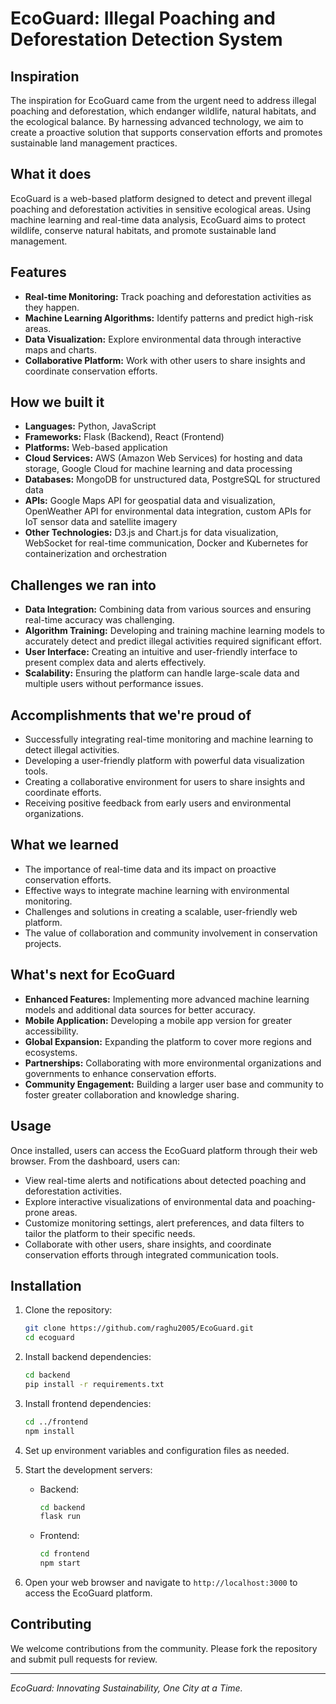 # EcoGuard: Illegal Poaching and Deforestation Detection System

## Inspiration
The inspiration for EcoGuard came from the urgent need to address illegal poaching and deforestation, which endanger wildlife, natural habitats, and the ecological balance. By harnessing advanced technology, we aim to create a proactive solution that supports conservation efforts and promotes sustainable land management practices.

## What it does
EcoGuard is a web-based platform designed to detect and prevent illegal poaching and deforestation activities in sensitive ecological areas. Using machine learning and real-time data analysis, EcoGuard aims to protect wildlife, conserve natural habitats, and promote sustainable land management.

## Features
- **Real-time Monitoring:** Track poaching and deforestation activities as they happen.
- **Machine Learning Algorithms:** Identify patterns and predict high-risk areas.
- **Data Visualization:** Explore environmental data through interactive maps and charts.
- **Collaborative Platform:** Work with other users to share insights and coordinate conservation efforts.

## How we built it
- **Languages:** Python, JavaScript
- **Frameworks:** Flask (Backend), React (Frontend)
- **Platforms:** Web-based application
- **Cloud Services:** AWS (Amazon Web Services) for hosting and data storage, Google Cloud for machine learning and data processing
- **Databases:** MongoDB for unstructured data, PostgreSQL for structured data
- **APIs:** Google Maps API for geospatial data and visualization, OpenWeather API for environmental data integration, custom APIs for IoT sensor data and satellite imagery
- **Other Technologies:** D3.js and Chart.js for data visualization, WebSocket for real-time communication, Docker and Kubernetes for containerization and orchestration

## Challenges we ran into
- **Data Integration:** Combining data from various sources and ensuring real-time accuracy was challenging.
- **Algorithm Training:** Developing and training machine learning models to accurately detect and predict illegal activities required significant effort.
- **User Interface:** Creating an intuitive and user-friendly interface to present complex data and alerts effectively.
- **Scalability:** Ensuring the platform can handle large-scale data and multiple users without performance issues.

## Accomplishments that we're proud of
- Successfully integrating real-time monitoring and machine learning to detect illegal activities.
- Developing a user-friendly platform with powerful data visualization tools.
- Creating a collaborative environment for users to share insights and coordinate efforts.
- Receiving positive feedback from early users and environmental organizations.

## What we learned
- The importance of real-time data and its impact on proactive conservation efforts.
- Effective ways to integrate machine learning with environmental monitoring.
- Challenges and solutions in creating a scalable, user-friendly web platform.
- The value of collaboration and community involvement in conservation projects.

## What's next for EcoGuard
- **Enhanced Features:** Implementing more advanced machine learning models and additional data sources for better accuracy.
- **Mobile Application:** Developing a mobile app version for greater accessibility.
- **Global Expansion:** Expanding the platform to cover more regions and ecosystems.
- **Partnerships:** Collaborating with more environmental organizations and governments to enhance conservation efforts.
- **Community Engagement:** Building a larger user base and community to foster greater collaboration and knowledge sharing.

## Usage
Once installed, users can access the EcoGuard platform through their web browser. From the dashboard, users can:
- View real-time alerts and notifications about detected poaching and deforestation activities.
- Explore interactive visualizations of environmental data and poaching-prone areas.
- Customize monitoring settings, alert preferences, and data filters to tailor the platform to their specific needs.
- Collaborate with other users, share insights, and coordinate conservation efforts through integrated communication tools.

## Installation
1. Clone the repository:
    ```bash
    git clone https://github.com/raghu2005/EcoGuard.git
    cd ecoguard
    ```

2. Install backend dependencies:
    ```bash
    cd backend
    pip install -r requirements.txt
    ```

3. Install frontend dependencies:
    ```bash
    cd ../frontend
    npm install
    ```

4. Set up environment variables and configuration files as needed.

5. Start the development servers:
    - Backend:
        ```bash
        cd backend
        flask run
        ```
    - Frontend:
        ```bash
        cd frontend
        npm start
        ```

6. Open your web browser and navigate to `http://localhost:3000` to access the EcoGuard platform.

## Contributing
We welcome contributions from the community. Please fork the repository and submit pull requests for review.



---
*EcoGuard: Innovating Sustainability, One City at a Time.*
